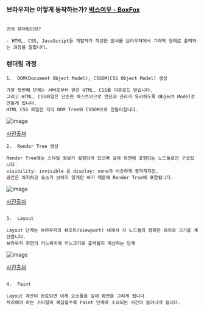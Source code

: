### 브라우저는 어떻게 동작하는가? [박스여우 - BoxFox](https://boxfoxs.tistory.com/408)

```

먼저 렌더링이란?

- HTML, CSS, JavaScript등 개발자가 작성한 문서를 브라우저에서 그래픽 형태로 출력하는 과정을 말합니다.

```
### 렌더링 과정

``` 
1.  DOM(Document Object Model), CSSOM(CSS Object Model) 생성

가장 첫번째 단계는 서버로부터 받은 HTML, CSS를 다운로드 받습니다. 
그리고 HTML, CSS파일은 단순한 텍스트이므로 연산과 관리가 유리하도록 Object Model로 만들게 됩니다. 
HTML CSS 파일은 각각 DOM Tree와 CSSOM으로 만들어집니다.

```
![image](https://user-images.githubusercontent.com/43161245/93157545-68b94d80-f745-11ea-977e-38931ce488a0.png)

[사진출처](http://bit.ly/2Okn0fG)
```
2.  Render Tree 생성

Render Tree에는 스타일 정보가 설정되어 있으며 실제 화면에 표현되는 노드들로만 구성됩니다.
visibility: invisible 은 display: none과 비슷하게 동작하지만, 
공간은 차지하고 요소가 보이지 않게만 하기 때문에 Render Tree에 포함됩니다.

```
![image](https://user-images.githubusercontent.com/43161245/93157554-6bb43e00-f745-11ea-9015-c8cd36fc1d07.png)

[사진출처](http://bit.ly/2Okn0fG)
```

3.  Layout

Layout 단계는 브라우저의 뷰포트(Viewport) 내에서 각 노드들의 정확한 위치와 크기를 계산합니다.
브라우저 화면의 어느위치에 어느크기로 출력될지 계산하는 단계

```
![image](https://user-images.githubusercontent.com/43161245/93158191-9eab0180-f746-11ea-9ab9-876d36bac10f.png)

[사진출처](http://bit.ly/3137pmh)

```

4.  Paint

Layout 계산이 완료되면 이제 요소들을 실제 화면을 그리게 됩니다
처리해야 하는 스타일이 복잡할수록 Paint 단계에 소요되는 시간이 늘어나게 됩니다.

```
